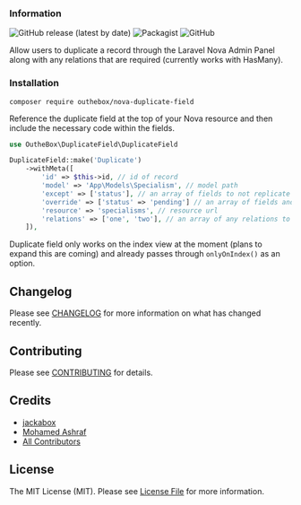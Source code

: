 ### Information

![GitHub release (latest by date)](https://img.shields.io/github/v/release/MohmmedAshraf/nova-duplicate-field)
![Packagist](https://img.shields.io/packagist/dt/outhebox/nova-duplicate-field)
![GitHub](https://img.shields.io/github/license/MohmmedAshraf/nova-duplicate-field)

Allow users to duplicate a record through the Laravel Nova Admin Panel along with any relations that are required (currently works with HasMany).

### Installation

```
composer require outhebox/nova-duplicate-field
```

Reference the duplicate field at the top of your Nova resource and then include the necessary code within the fields.

```php
use OutheBox\DuplicateField\DuplicateField
```

```php
DuplicateField::make('Duplicate')
    ->withMeta([
        'id' => $this->id, // id of record
        'model' => 'App\Models\Specialism', // model path
        'except' => ['status'], // an array of fields to not replicate (nullable).
        'override' => ['status' => 'pending'] // an array of fields and values which will be set on the modal after duplicating (nullable).
        'resource' => 'specialisms', // resource url
        'relations' => ['one', 'two'], // an array of any relations to load (nullable).
    ]),
```

Duplicate field only works on the index view at the moment (plans to expand this are coming) and already passes through `onlyOnIndex()` as an option.

## Changelog

Please see [CHANGELOG](CHANGELOG.md) for more information on what has changed recently.

## Contributing

Please see [CONTRIBUTING](.github/CONTRIBUTING.md) for details.

## Credits

- [jackabox](https://github.com/jackabox)
- [Mohamed Ashraf](https://github.com/MohmmedAshraf)
- [All Contributors](../../contributors)

## License

The MIT License (MIT). Please see [License File](LICENSE) for more information.
